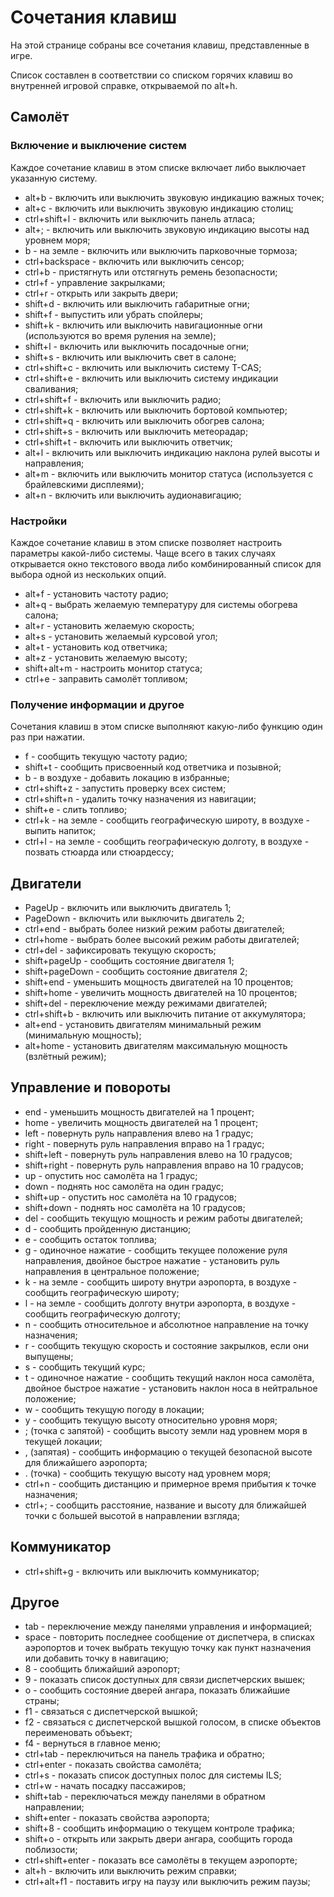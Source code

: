 # Сочетания клавиш

На этой странице собраны все сочетания клавиш, представленные в игре.

Список составлен в соответствии со списком горячих клавиш во внутренней игровой справке, открываемой по alt+h.

## Самолёт

### Включение и выключение систем

Каждое сочетание клавиш в этом списке включает либо выключает указанную систему.

* alt+b - включить или выключить звуковую индикацию важных точек;
* alt+c - включить или выключить звуковую индикацию столиц;
* ctrl+shift+l - включить или выключить панель атласа;
* alt+; - включить или выключить звуковую индикацию высоты над уровнем моря;
* b - на земле - включить или выключить парковочные тормоза;
* ctrl+backspace - включить или выключить сенсор;
* ctrl+b - пристягнуть или отстягнуть ремень безопасности;
* ctrl+f - управление закрылками;
* ctrl+r - открыть или закрыть двери;
* shift+d - включить или выключить габаритные огни;
* shift+f - выпустить или убрать спойлеры;
* shift+k - включить или выключить навигационные огни (используются во время руления на земле);
* shift+l - включить или выключить посадочные огни;
* shift+s - включить или выключить свет в салоне;
* ctrl+shift+c - включить или выключить систему T-CAS;
* ctrl+shift+e - включить или выключить систему индикации сваливания;
* ctrl+shift+f - включить или выключить радио;
* ctrl+shift+k - включить или выключить бортовой компьютер;
* ctrl+shift+q - включить или выключить обогрев салона;
* ctrl+shift+s - включить или выключить метеорадар;
* ctrl+shift+t - включить или выключить ответчик;
* alt+l - включить или выключить индикацию наклона рулей высоты и направления;
* alt+m - включить или выключить монитор статуса (используется с брайлевскими дисплеями);
* alt+n - включить или выключить аудионавигацию;

### Настройки

Каждое сочетание клавиш в этом списке позволяет настроить параметры какой-либо системы. Чаще всего в таких случаях открывается окно текстового ввода либо комбинированный список для выбора одной из нескольких опций.

* alt+f - установить частоту радио;
* alt+q - выбрать желаемую температуру для системы обогрева салона;
* alt+r - установить желаемую скорость;
* alt+s - установить желаемый курсовой угол;
* alt+t - установить код ответчика;
* alt+z - установить желаемую высоту;
* shift+alt+m - настроить монитор статуса;
* ctrl+e - заправить самолёт топливом;

### Получение информации и другое

Сочетания клавиш в этом списке выполняют какую-либо функцию один раз при нажатии.

* f - сообщить текущую частоту радио;
* shift+t - сообщить присвоенный код ответчика и позывной;
* b - в воздухе - добавить локацию в избранные;
* ctrl+shift+z - запустить проверку всех систем;
* ctrl+shift+n - удалить точку назначения из навигации;
* shift+e - слить топливо;
* ctrl+k - на земле - сообщить географическую широту, в воздухе - выпить напиток;
* ctrl+l - на земле - сообщить географическую долготу, в воздухе - позвать стюарда или стюардессу;

## Двигатели

* PageUp - включить или выключить двигатель 1;
* PageDown - включить или выключить двигатель 2;
* ctrl+end - выбрать более низкий режим работы двигателей;
* ctrl+home - выбрать более высокий режим работы двигателей;
* ctrl+del - зафиксировать текущую скорость;
* shift+pageUp - сообщить состояние двигателя 1;
* shift+pageDown - сообщить состояние двигателя 2;
* shift+end - уменьшить мощность двигателей на 10 процентов;
* shift+home - увеличить мощность двигателей на 10 процентов;
* shift+del - переключение между режимами двигателей;
* ctrl+shift+b - включить или выключить питание от аккумулятора;
* alt+end - установить двигателям минимальный режим (минимальную мощность);
* alt+home - установить двигателям максимальную мощность (взлётный режим);

## Управление и повороты

* end - уменьшить мощность двигателей на 1 процент;
* home - увеличить мощность двигателей на 1 процент;
* left - повернуть руль направления влево на 1 градус;
* right - повернуть руль направления вправо на 1 градус;
* shift+left - повернуть руль направления влево на 10 градусов;
* shift+right - повернуть руль направления вправо на 10 градусов;
* up - опустить нос самолёта на 1 градус;
* down - поднять нос самолёта на один градус;
* shift+up - опустить нос самолёта на 10 градусов;
* shift+down - поднять нос самолёта на 10 градусов;
* del - сообщить текущую мощность и режим работы двигателей;
* d - сообщить пройденную дистанцию;
* e - сообщить остаток топлива;
* g - одиночное нажатие - сообщить текущее положение руля направления, двойное быстрое нажатие - установить руль направления в центральное положение;
* k - на земле - сообщить широту внутри аэропорта, в воздухе - сообщить географическую широту;
* l - на земле - сообщить долготу внутри аэропорта, в воздухе - сообщить географическую долготу;
* n - сообщить относительное и абсолютное направление на точку назначения;
* r - сообщить текущую скорость и состояние закрылков, если они выпущены;
* s - сообщить текущий курс;
* t - одиночное нажатие - сообщить текущий наклон носа самолёта, двойное быстрое нажатие - установить наклон носа в нейтральное положение;
* w - сообщить текущую погоду в локации;
* y - сообщить текущую высоту относительно уровня моря;
* ; (точка с запятой) - сообщить высоту земли над уровнем моря в текущей локации;
* , (запятая) - сообщить информацию о текущей безопасной высоте для ближайшего аэропорта;
* . (точка) - сообщить текущую высоту над уровнем моря;
* ctrl+n - сообщить дистанцию и примерное время прибытия к точке назначения;
* ctrl+; - сообщить расстояние, название и высоту для ближайшей точки с большей высотой в направлении взгляда;

## Коммуникатор

* ctrl+shift+g - включить или выключить коммуникатор;

## Другое

* tab - переключение между панелями управления и информацией;
* space - повторить последнее сообщение от диспетчера, в списках аэропортов и точек выбрать текущую точку как пункт назначения или добавить точку в навигацию;
* 8 - сообщить ближайший аэропорт;
* 9 - показать список доступных для связи диспетчерских вышек;
* o - сообщить состояние дверей ангара, показать ближайшие страны;
* f1 - связаться с диспетчерской вышкой;
* f2 - связаться с диспетчерской вышкой голосом, в списке объектов переименовать объъект;
* f4 - вернуться в главное меню;
* ctrl+tab - переключиться на панель трафика и обратно;
* ctrl+enter - показать свойства самолёта;
* ctrl+s - показать список доступных полос для системы ILS;
* ctrl+w - начать посадку пассажиров;
* shift+tab - переключаться между панелями в обратном направлении;
* shift+enter - показать свойства аэропорта;
* shift+8 - сообщить информацию о текущем контроле трафика;
* shift+o - открыть или закрыть двери ангара, сообщить города поблизости;
* ctrl+shift+enter - показать все самолёты в текущем аэропорте;
* alt+h - включить или выключить режим справки;
* ctrl+alt+f1 - поставить игру на паузу или выключить режим паузы;
